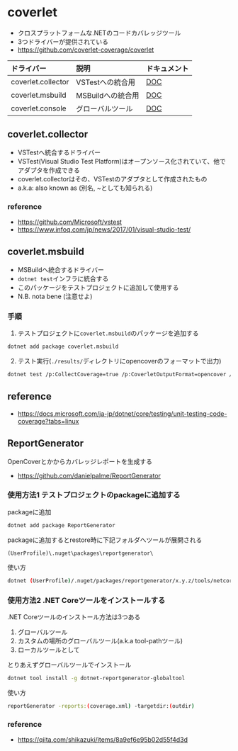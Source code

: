 # coverlet
- クロスプラットフォームな.NETのコードカバレッジツール
- 3つドライバーが提供されている
- https://github.com/coverlet-coverage/coverlet

|ドライバー|説明|ドキュメント|
|:---|:---|:---|
|coverlet.collector|VSTestへの統合用|[DOC](https://github.com/coverlet-coverage/coverlet/blob/master/Documentation/VSTestIntegration.md)|
|coverlet.msbuild|MSBuildへの統合用|[DOC](https://github.com/coverlet-coverage/coverlet/blob/master/Documentation/MSBuildIntegration.md)|
|coverlet.console|グローバルツール|[DOC](https://github.com/coverlet-coverage/coverlet/blob/master/Documentation/GlobalTool.md)|


## coverlet.collector
- VSTestへ統合するドライバー
- VSTest(Visual Studio Test Platform)はオープンソース化されていて、他でアダプタを作成できる
- coverlet.collectorはその、VSTestのアダプタとして作成されたもの
- a.k.a: also known as (別名, ~としても知られる)

### reference
- https://github.com/Microsoft/vstest
- https://www.infoq.com/jp/news/2017/01/visual-studio-test/

## coverlet.msbuild
- MSBuildへ統合するドライバー
- ```dotnet test```インフラに統合する
- このパッケージをテストプロジェクトに追加して使用する
- N.B. nota bene (注意せよ)

### 手順
1. テストプロジェクトに```coverlet.msbuild```のパッケージを追加する
```bash
dotnet add package coverlet.msbuild
```

2. テスト実行(```./results/```ディレクトリにopencoverのフォーマットで出力)
```bash
dotnet test /p:CollectCoverage=true /p:CoverletOutputFormat=opencover /p:CoverletOutput'./results/'
```

## reference
- https://docs.microsoft.com/ja-jp/dotnet/core/testing/unit-testing-code-coverage?tabs=linux


## ReportGenerator
OpenCoverとかからカバレッジレポートを生成する

- https://github.com/danielpalme/ReportGenerator


### 使用方法1 テストプロジェクトのpackageに追加する
packageに追加
```bash
dotnet add package ReportGenerator
```

packageに追加するとrestore時に下記フォルダへツールが展開される
```
(UserProfile)\.nuget\packages\reportgenerator\
```

使い方
```bash
dotnet (UserProfile)/.nuget/packages/reportgenerator/x.y.z/tools/netcoreapp3.0/ReportGenerator.dll -reports:(coverage.xml) -targetdir:(outdir)
```

### 使用方法2 .NET Coreツールをインストールする
.NET Coreツールのインストール方法は3つある
1. グローバルツール
1. カスタムの場所のグローバルツール(a.k.a tool-pathツール)
1. ローカルツールとして

とりあえずグローバルツールでインストール
```bash
dotnet tool install -g dotnet-reportgenerator-globaltool
```

使い方
```bash
reportGenerator -reports:(coverage.xml) -targetdir:(outdir)
```

### reference
- https://qiita.com/shikazuki/items/8a9ef6e95b02d55f4d3d